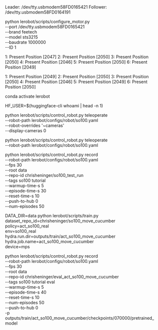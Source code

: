 Leader: /dev/tty.usbmodem58FD0165421
Follower: /dev/tty.usbmodem58FD0164191

python lerobot/scripts/configure_motor.py \
 --port /dev/tty.usbmodem58FD0165421 \
 --brand feetech \
 --model sts3215 \
 --baudrate 1000000 \
 --ID 1

1: Present Position [2047]
2: Present Position [2050]
3: Present Position [2050]
4: Present Position [2046]
5: Present Position [2050]
6: Present Position [2049]

1: Present Position [2049]
2: Present Position [2050]
3: Present Position [2050]
4: Present Position [2046]
5: Present Position [2049]
6: Present Position [2050]

conda activate lerobot

HF_USER=$(huggingface-cli whoami | head -n 1)

python lerobot/scripts/control_robot.py teleoperate \
 --robot-path lerobot/configs/robot/so100.yaml \
 --robot-overrides '~cameras' \
 --display-cameras 0

python lerobot/scripts/control_robot.py teleoperate \
 --robot-path lerobot/configs/robot/so100.yaml

python lerobot/scripts/control_robot.py record \
 --robot-path lerobot/configs/robot/so100.yaml \
 --fps 30 \
 --root data \
 --repo-id chrisheninger/so100_test_run \
 --tags so100 tutorial \
 --warmup-time-s 5 \
 --episode-time-s 30 \
 --reset-time-s 10 \
 --push-to-hub 0 \
 --num-episodes 50

DATA_DIR=data python lerobot/scripts/train.py \
 dataset_repo_id=chrisheninger/so100_move_cucumber \
 policy=act_so100_real \
 env=so100_real \
 hydra.run.dir=outputs/train/act_so100_move_cucumber \
 hydra.job.name=act_so100_move_cucumber \
 device=mps

python lerobot/scripts/control_robot.py record \
 --robot-path lerobot/configs/robot/so100.yaml \
 --fps 30 \
 --root data \
 --repo-id chrisheninger/eval_act_so100_move_cucumber \
 --tags so100 tutorial eval \
 --warmup-time-s 5 \
 --episode-time-s 40 \
 --reset-time-s 10 \
 --num-episodes 50 \
 --push-to-hub 0 \
 -p outputs/train/act_so100_move_cucumber/checkpoints/070000/pretrained_model
